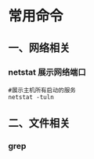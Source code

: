 # 常用命令

## 一、网络相关

### netstat 展示网络端口

```shell
#展示主机所有启动的服务
netstat -tuln
```





## 二、文件相关

### grep